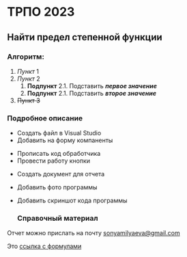 # ТРПО 2023
## Найти предел степенной функции
### Алгоритм:
1. *Пункт* 1 
1. _Пункт_ 2
   1. **Подпункт** 2.1. Подставить ***первое значение***
   1. __Подпункт__ 2.1. Подставить ___второе значение___
1. ~~Пункт 3~~
### Подробное описание
* Создать файл в Visual Studio
 * Добавить на форму компаненты
- Прописать код обработчика
- Провести работу кнопки
+ Создать документ для отчета
+ Добавить фото программы
+ Добавить скриншот кода программы
  
  ### Справочный материал
 Отчет можно прислать на почту <sonyamilyaeva@gmail.com>
 
Это [ссылка с формулами](https://studfile.net/preview/1655000/page:6/)

